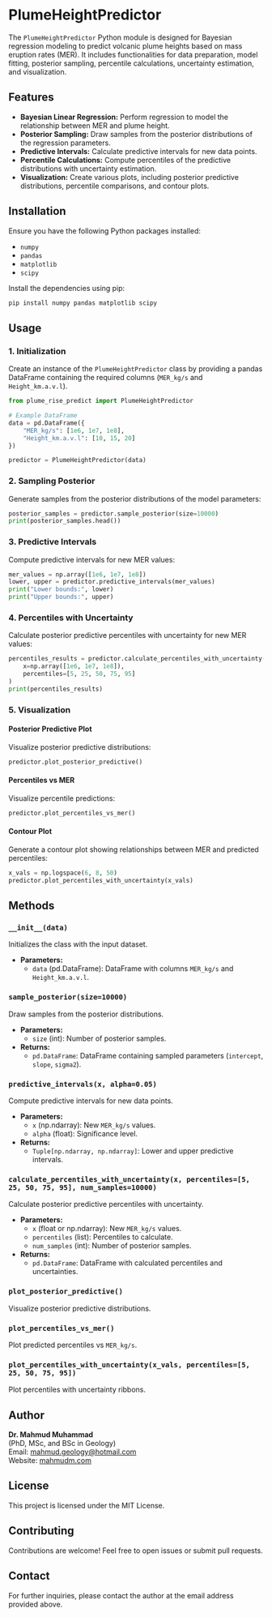 
# PlumeHeightPredictor

The `PlumeHeightPredictor` Python module is designed for Bayesian regression modeling to predict volcanic plume heights based on mass eruption rates (MER). It includes functionalities for data preparation, model fitting, posterior sampling, percentile calculations, uncertainty estimation, and visualization.

## Features

- **Bayesian Linear Regression:** Perform regression to model the relationship between MER and plume height.
- **Posterior Sampling:** Draw samples from the posterior distributions of the regression parameters.
- **Predictive Intervals:** Calculate predictive intervals for new data points.
- **Percentile Calculations:** Compute percentiles of the predictive distributions with uncertainty estimation.
- **Visualization:** Create various plots, including posterior predictive distributions, percentile comparisons, and contour plots.

## Installation

Ensure you have the following Python packages installed:

- `numpy`
- `pandas`
- `matplotlib`
- `scipy`

Install the dependencies using pip:

```bash
pip install numpy pandas matplotlib scipy
```

## Usage

### 1. Initialization

Create an instance of the `PlumeHeightPredictor` class by providing a pandas DataFrame containing the required columns (`MER_kg/s` and `Height_km.a.v.l`).

```python
from plume_rise_predict import PlumeHeightPredictor

# Example DataFrame
data = pd.DataFrame({
    "MER_kg/s": [1e6, 1e7, 1e8],
    "Height_km.a.v.l": [10, 15, 20]
})

predictor = PlumeHeightPredictor(data)
```

### 2. Sampling Posterior

Generate samples from the posterior distributions of the model parameters:

```python
posterior_samples = predictor.sample_posterior(size=10000)
print(posterior_samples.head())
```

### 3. Predictive Intervals

Compute predictive intervals for new MER values:

```python
mer_values = np.array([1e6, 1e7, 1e8])
lower, upper = predictor.predictive_intervals(mer_values)
print("Lower bounds:", lower)
print("Upper bounds:", upper)
```

### 4. Percentiles with Uncertainty

Calculate posterior predictive percentiles with uncertainty for new MER values:

```python
percentiles_results = predictor.calculate_percentiles_with_uncertainty(
    x=np.array([1e6, 1e7, 1e8]),
    percentiles=[5, 25, 50, 75, 95]
)
print(percentiles_results)
```

### 5. Visualization

#### Posterior Predictive Plot

Visualize posterior predictive distributions:

```python
predictor.plot_posterior_predictive()
```

#### Percentiles vs MER

Visualize percentile predictions:

```python
predictor.plot_percentiles_vs_mer()
```

#### Contour Plot

Generate a contour plot showing relationships between MER and predicted percentiles:

```python
x_vals = np.logspace(6, 8, 50)
predictor.plot_percentiles_with_uncertainty(x_vals)
```

## Methods

### `__init__(data)`
Initializes the class with the input dataset.

- **Parameters:**
  - `data` (pd.DataFrame): DataFrame with columns `MER_kg/s` and `Height_km.a.v.l`.

### `sample_posterior(size=10000)`
Draw samples from the posterior distributions.

- **Parameters:**
  - `size` (int): Number of posterior samples.
- **Returns:**
  - `pd.DataFrame`: DataFrame containing sampled parameters (`intercept`, `slope`, `sigma2`).

### `predictive_intervals(x, alpha=0.05)`
Compute predictive intervals for new data points.

- **Parameters:**
  - `x` (np.ndarray): New `MER_kg/s` values.
  - `alpha` (float): Significance level.
- **Returns:**
  - `Tuple[np.ndarray, np.ndarray]`: Lower and upper predictive intervals.

### `calculate_percentiles_with_uncertainty(x, percentiles=[5, 25, 50, 75, 95], num_samples=10000)`
Calculate posterior predictive percentiles with uncertainty.

- **Parameters:**
  - `x` (float or np.ndarray): New `MER_kg/s` values.
  - `percentiles` (list): Percentiles to calculate.
  - `num_samples` (int): Number of posterior samples.
- **Returns:**
  - `pd.DataFrame`: DataFrame with calculated percentiles and uncertainties.

### `plot_posterior_predictive()`
Visualize posterior predictive distributions.

### `plot_percentiles_vs_mer()`
Plot predicted percentiles vs `MER_kg/s`.

### `plot_percentiles_with_uncertainty(x_vals, percentiles=[5, 25, 50, 75, 95])`
Plot percentiles with uncertainty ribbons.

## Author

**Dr. Mahmud Muhammad**  
(PhD, MSc, and BSc in Geology)  
Email: [mahmud.geology@hotmail.com](mailto:mahmud.geology@hotmail.com)  
Website: [mahmudm.com](http://mahmudm.com)

## License

This project is licensed under the MIT License.

## Contributing

Contributions are welcome! Feel free to open issues or submit pull requests.

## Contact

For further inquiries, please contact the author at the email address provided above.
